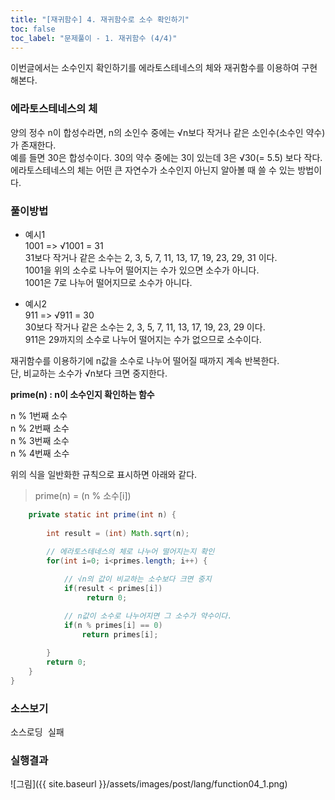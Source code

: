 ```yaml
---
title: "[재귀함수] 4. 재귀함수로 소수 확인하기"
toc: false
toc_label: "문제풀이 - 1. 재귀함수 (4/4)"
---
```


이번글에서는 소수인지 확인하기를 에라토스테네스의 체와 재귀함수를 이용하여 구현해본다.

### 에라토스테네스의 체
양의 정수 n이 합성수라면, n의 소인수 중에는 √n보다 작거나 같은 소인수(소수인 약수)가 존재한다.     
예를 들면 30은 합성수이다. 30의 약수 중에는 3이 있는데 3은 √30(= 5.5) 보다 작다.     
에라토스테네스의 체는 어떤 큰 자연수가 소수인지 아닌지 알아볼 때 쓸 수 있는 방법이다.    

### 풀이방법
+ 예시1     
1001 => √1001 = 31    
31보다 작거나 같은 소수는 2, 3, 5, 7, 11, 13, 17, 19, 23, 29, 31 이다.    
1001을 위의 소수로 나누어 떨어지는 수가 있으면 소수가 아니다.    
1001은 7로 나누어 떨어지므로 소수가 아니다.    

+ 예시2    
911 => √911 = 30    
30보다 작거나 같은 소수는 2, 3, 5, 7, 11, 13, 17, 19, 23, 29 이다.    
911은 29까지의 소수로 나누어 떨어지는 수가 없으므로 소수이다.    

재귀함수를 이용하기에 n값을 소수로 나누어 떨어질 때까지 계속 반복한다.    
단, 비교하는 소수가 √n보다 크면 중지한다.

**prime(n) : n이 소수인지 확인하는 함수**    

n % 1번째 소수    
n % 2번째 소수    
n % 3번째 소수    
n % 4번째 소수    

위의 식을 일반화한 규칙으로 표시하면 아래와 같다.    


> prime(n) = (n % 소수[i])    


```java
    private static int prime(int n) {
        
        int result = (int) Math.sqrt(n);
   
        // 에라토스테네스의 체로 나누어 떨어지는지 확인
        for(int i=0; i<primes.length; i++) {

            // √n의 값이 비교하는 소수보다 크면 중지
            if(result < primes[i])
                 return 0;

            // n값이 소수로 나누어지면 그 소수가 약수이다.
            if(n % primes[i] == 0)
                return primes[i];
            
        }
        return 0;     
    }       
}
```


### 소스보기
<pre id="show1" class="show-json-from-git">소스로딩 실패</pre>
<script>showJsonFromGit('{{ site.repository_raw }}/step2/Function04Prime.java', 'show1', '500px');</script>


### 실행결과
![그림]({{ site.baseurl }}/assets/images/post/lang/function04_1.png)





